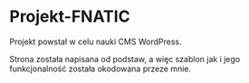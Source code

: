 # Projekt-FNATIC 
Projekt powstał w celu nauki CMS WordPress. 

Strona została napisana od podstaw, a więc szablon jak i jego funkcjonalność została okodowana przeze mnie. 
